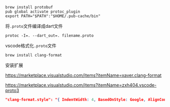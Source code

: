 ```shell
brew install protobuf
pub global activate protoc_plugin
export PATH="$PATH":"$HOME/.pub-cache/bin"
```

将`.proto`文件编译成dart文件

```
protoc -I=. --dart_out=. filename.proto
```



vscode格式化`.proto`文件

```
brew install clang-format
```

安装扩展

https://marketplace.visualstudio.com/items?itemName=xaver.clang-format

https://marketplace.visualstudio.com/items?itemName=zxh404.vscode-proto3

```json
"clang-format.style": "{ IndentWidth: 4, BasedOnStyle: Google, AlignConsecutiveAssignments: true, ColumnLimit: 0 }"
```

